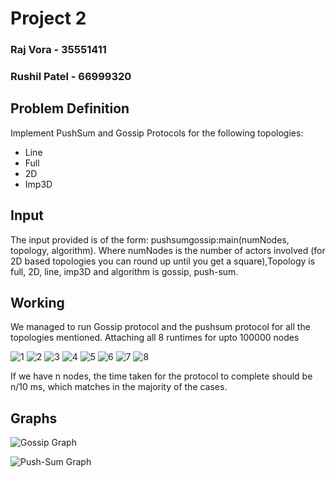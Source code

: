 # Project 2
### Raj Vora - 35551411
### Rushil Patel - 66999320

## Problem Definition

Implement PushSum and Gossip Protocols for the following topologies:

- Line
- Full
- 2D
- Imp3D

## Input

The input provided is of the form:
pushsumgossip:main(numNodes, topology, algorithm).
Where numNodes is the number of actors involved (for 2D based topologies you can round up until you get a square),Topology is full, 2D, line, imp3D and algorithm  is gossip, push-sum.

## Working

We managed to run Gossip protocol and the pushsum protocol for all the topologies mentioned. Attaching all 8 runtimes for upto 100000 nodes

![1](1.jpeg)
![2](2.jpeg)
![3](3.jpeg)
![4](4.jpeg)
![5](5.jpeg)
![6](6.jpeg)
![7](7.jpeg)
![8](8.jpeg)

If we have n nodes, the time taken for the protocol to complete should be n/10 ms, which matches in the majority of the cases.

## Graphs

![Gossip Graph](Screenshot%20from%202022-10-11%2015-50-54.png)

![Push-Sum Graph](Screenshot%20from%202022-10-11%2015-51-07.png)